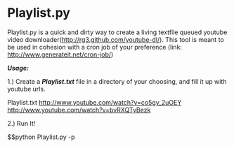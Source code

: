Playlist.py
===========

Playlist.py is a quick and dirty way to create a living textfile queued youtube video downloader(http://rg3.github.com/youtube-dl/). This tool is meant to be used in cohesion with a cron job of your preference
(link: http://www.generateit.net/cron-job/)

***Usage:*** 

1.) Create a ***Playlist.txt*** file in a directory of your choosing, and fill it up with youtube urls. 

Playlist.txt 
http://www.youtube.com/watch?v=co5gy_2uOEY
http://www.youtube.com/watch?v=bvRXQTyBezk

2.) Run It!

$$python Playlist.py -p <path of Playlist.txt file>




